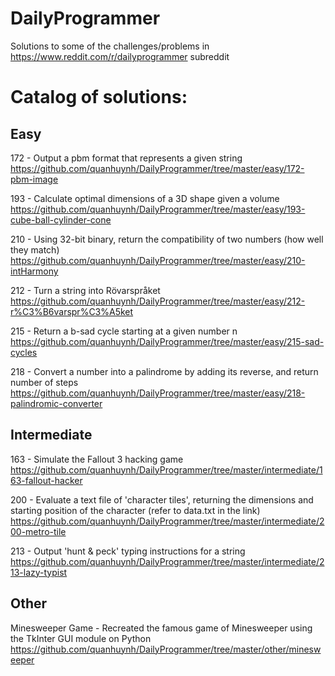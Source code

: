 # DailyProgrammer
Solutions to some of the challenges/problems in https://www.reddit.com/r/dailyprogrammer subreddit

# Catalog of solutions: 
## Easy

172 - Output a pbm format that represents a given string
https://github.com/quanhuynh/DailyProgrammer/tree/master/easy/172-pbm-image

193 - Calculate optimal dimensions of a 3D shape given a volume
https://github.com/quanhuynh/DailyProgrammer/tree/master/easy/193-cube-ball-cylinder-cone

210 - Using 32-bit binary, return the compatibility of two numbers (how well they match)
https://github.com/quanhuynh/DailyProgrammer/tree/master/easy/210-intHarmony

212 - Turn a string into Rövarspråket
https://github.com/quanhuynh/DailyProgrammer/tree/master/easy/212-r%C3%B6varspr%C3%A5ket

215 - Return a b-sad cycle starting at a given number n
https://github.com/quanhuynh/DailyProgrammer/tree/master/easy/215-sad-cycles

218 - Convert a number into a palindrome by adding its reverse, and return number of steps
https://github.com/quanhuynh/DailyProgrammer/tree/master/easy/218-palindromic-converter

## Intermediate

163 - Simulate the Fallout 3 hacking game
https://github.com/quanhuynh/DailyProgrammer/tree/master/intermediate/163-fallout-hacker

200 - Evaluate a text file of 'character tiles', returning the dimensions and starting position of the character (refer to data.txt in the link)
https://github.com/quanhuynh/DailyProgrammer/tree/master/intermediate/200-metro-tile

213 - Output 'hunt & peck' typing instructions for a string
https://github.com/quanhuynh/DailyProgrammer/tree/master/intermediate/213-lazy-typist

## Other

Minesweeper Game - Recreated the famous game of Minesweeper using the TkInter GUI module on Python
https://github.com/quanhuynh/DailyProgrammer/tree/master/other/minesweeper